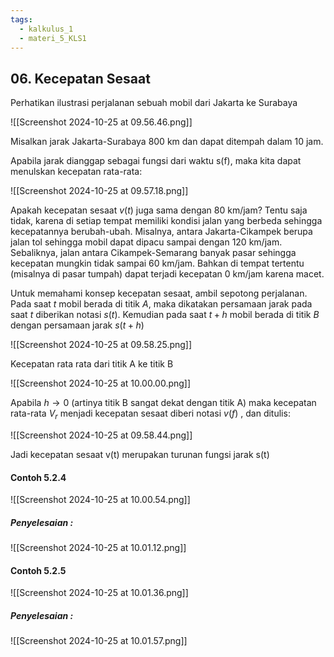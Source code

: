 ```yaml
---
tags:
  - kalkulus_1
  - materi_5_KLS1
---
```

## 06. Kecepatan Sesaat

Perhatikan ilustrasi perjalanan sebuah mobil dari Jakarta ke Surabaya

![[Screenshot 2024-10-25 at 09.56.46.png]]

Misalkan jarak Jakarta-Surabaya 800 km dan dapat ditempah dalam 10 jam.

Apabila jarak dianggap sebagai fungsi dari waktu s(f), maka kita dapat menulskan kecepatan rata-rata:

![[Screenshot 2024-10-25 at 09.57.18.png]]

Apakah kecepatan sesaat $v(t)$ juga sama dengan 80 km/jam? Tentu saja tidak, karena di setiap tempat memiliki kondisi jalan yang berbeda sehingga kecepatannya berubah-ubah. Misalnya, antara Jakarta-Cikampek berupa jalan tol sehingga mobil dapat dipacu sampai dengan 120 km/jam. Sebaliknya, jalan antara Cikampek-Semarang banyak pasar sehingga kecepatan mungkin tidak sampai 60 km/jam. Bahkan di tempat tertentu (misalnya di pasar tumpah) dapat terjadi kecepatan 0 km/jam karena macet.

Untuk memahami konsep kecepatan sesaat, ambil sepotong perjalanan. Pada saat $t$ mobil berada di titik $A$, maka dikatakan persamaan jarak pada saat $t$ diberikan notasi $s(t)$. Kemudian pada saat $t + h$ mobil berada di titik $B$ dengan persamaan jarak $s(t + h)$

![[Screenshot 2024-10-25 at 09.58.25.png]]

Kecepatan rata rata dari titik A ke titik B

![[Screenshot 2024-10-25 at 10.00.00.png]]

Apabila $h → 0$ (artinya titik B sangat dekat dengan titik A) maka kecepatan rata-rata $V_r$ menjadi kecepatan sesaat diberi notasi $v(f)$ , dan ditulis:

![[Screenshot 2024-10-25 at 09.58.44.png]]

Jadi kecepatan sesaat v(t) merupakan turunan fungsi jarak s(t)


#### Contoh 5.2.4

![[Screenshot 2024-10-25 at 10.00.54.png]]

##### Penyelesaian :

![[Screenshot 2024-10-25 at 10.01.12.png]]

#### Contoh 5.2.5

![[Screenshot 2024-10-25 at 10.01.36.png]]

##### Penyelesaian :

![[Screenshot 2024-10-25 at 10.01.57.png]]

